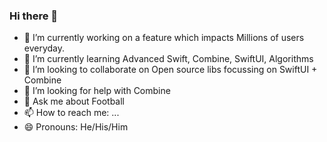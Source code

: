 ### Hi there 👋

- 🔭 I’m currently working on a feature which impacts Millions of users everyday.
- 🌱 I’m currently learning Advanced Swift, Combine, SwiftUI, Algorithms
- 👯 I’m looking to collaborate on Open source libs focussing on SwiftUI + Combine
- 🤔 I’m looking for help with Combine
- 💬 Ask me about Football
- 📫 How to reach me: ...
- 😄 Pronouns: He/His/Him
